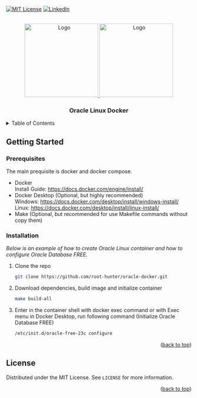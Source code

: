 <!-- Improved compatibility of back to top link: See: https://github.com/othneildrew/Best-README-Template/pull/73 -->
<a name="readme-top"></a>
<!--
*** Thanks for checking out the Best-README-Template. If you have a suggestion
*** that would make this better, please fork the repo and create a pull request
*** or simply open an issue with the tag "enhancement".
*** Don't forget to give the project a star!
*** Thanks again! Now go create something AMAZING! :D
-->



<!-- PROJECT SHIELDS -->
<!--
*** I'm using markdown "reference style" links for readability.
*** Reference links are enclosed in brackets [ ] instead of parentheses ( ).
*** See the bottom of this document for the declaration of the reference variables
*** for contributors-url, forks-url, etc. This is an optional, concise syntax you may use.
*** https://www.markdownguide.org/basic-syntax/#reference-style-links
-->
[![MIT License][license-shield]][license-url]
[![LinkedIn][linkedin-shield]][linkedin-url]

<!-- PROJECT LOGO -->
<br />
<div align="center">
  <a href="https://github.com/othneildrew/Best-README-Template">
    <img src="https://upload.wikimedia.org/wikipedia/commons/thumb/4/4e/Docker_%28container_engine%29_logo.svg/1920px-Docker_%28container_engine%29_logo.svg.png" alt="Logo" height="200">
    <img src="https://upload.wikimedia.org/wikipedia/commons/4/46/Oracle_linux_logo.svg" alt="Logo" height="200">
  </a>

  <h3 align="center">Oracle Linux Docker</h3>
</div>

<!-- TABLE OF CONTENTS -->
<details>
  <summary>Table of Contents</summary>
  <ol>
    <li>
      <a href="#getting-started">Getting Started</a>
      <ul>
        <li><a href="#prerequisites">Prerequisites</a></li>
        <li><a href="#installation">Installation</a></li>
      </ul>
    </li>
    <li><a href="#license">License</a></li>
  </ol>
</details>

<!-- GETTING STARTED -->
## Getting Started

### Prerequisites

The main prequisite is docker and docker compose.
* Docker
  <br />
  Install Guide: <a>https://docs.docker.com/engine/install/</a>
* Docker Desktop (Optional, but highly recommended)
  <br />
  Windows: <a>https://docs.docker.com/desktop/install/windows-install/</a>
  <br />
  Linux: <a>https://docs.docker.com/desktop/install/linux-install/</a>
* Make (Optional, but recommended for use Makefile commands without copy them)
### Installation

_Below is an example of how to create Oracle Linux container and how to configure Oracle Database FREE._

1. Clone the repo
   ```sh
   git clone https://github.com/root-hunter/oracle-docker.git
   ```
2. Download dependencies, build image and initialize container
   ```sh
   make build-all
   ```
3. Enter in the container shell with docker exec command or with Exec menu in Docker Desktop, run following command (Initialize Oracle Database FREE)
   ```sh
   /etc/init.d/oracle-free-23c configure
   ```

<p align="right">(<a href="#readme-top">back to top</a>)</p>

<!-- LICENSE -->
## License

Distributed under the MIT License. See `LICENSE` for more information.

<p align="right">(<a href="#readme-top">back to top</a>)</p>

<!-- MARKDOWN LINKS & IMAGES -->
<!-- https://www.markdownguide.org/basic-syntax/#reference-style-links -->
[license-shield]: https://img.shields.io/github/license/othneildrew/Best-README-Template.svg?style=for-the-badge
[license-url]: https://github.com/root-hunter/oracle-docker/blob/master/LICENSE.txt
[linkedin-shield]: https://img.shields.io/badge/-LinkedIn-black.svg?style=for-the-badge&logo=linkedin&colorB=555
[linkedin-url]: https://it.linkedin.com/in/antonio-ricciardi-279118210
[product-screenshot]: https://www.google.com/url?sa=i&url=https%3A%2F%2Fcommons.wikimedia.org%2Fwiki%2FFile%3AOracle_linux_logo.svg&psig=AOvVaw2Qf6newURCPLxo8ur9Ug5k&ust=1696253525028000&source=images&cd=vfe&opi=89978449&ved=0CBEQjRxqFwoTCMDsoPj61IEDFQAAAAAdAAAAABAE
